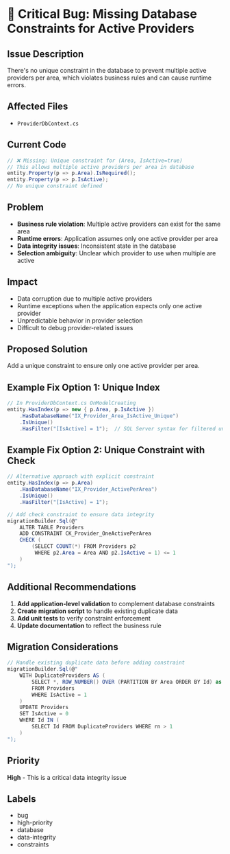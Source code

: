 # 🐛 Critical Bug: Missing Database Constraints for Active Providers

## Issue Description

There's no unique constraint in the database to prevent multiple active providers per area, which violates business rules and can cause runtime errors.

## Affected Files
- `ProviderDbContext.cs`

## Current Code
```csharp
// ❌ Missing: Unique constraint for (Area, IsActive=true)
// This allows multiple active providers per area in database
entity.Property(p => p.Area).IsRequired();
entity.Property(p => p.IsActive);
// No unique constraint defined
```

## Problem
- **Business rule violation**: Multiple active providers can exist for the same area
- **Runtime errors**: Application assumes only one active provider per area
- **Data integrity issues**: Inconsistent state in the database
- **Selection ambiguity**: Unclear which provider to use when multiple are active

## Impact
- Data corruption due to multiple active providers
- Runtime exceptions when the application expects only one active provider
- Unpredictable behavior in provider selection
- Difficult to debug provider-related issues

## Proposed Solution
Add a unique constraint to ensure only one active provider per area.

## Example Fix Option 1: Unique Index
```csharp
// In ProviderDbContext.cs OnModelCreating
entity.HasIndex(p => new { p.Area, p.IsActive })
    .HasDatabaseName("IX_Provider_Area_IsActive_Unique")
    .IsUnique()
    .HasFilter("[IsActive] = 1");  // SQL Server syntax for filtered unique index
```

## Example Fix Option 2: Unique Constraint with Check
```csharp
// Alternative approach with explicit constraint
entity.HasIndex(p => p.Area)
    .HasDatabaseName("IX_Provider_ActivePerArea")
    .IsUnique()
    .HasFilter("[IsActive] = 1");

// Add check constraint to ensure data integrity
migrationBuilder.Sql(@"
    ALTER TABLE Providers 
    ADD CONSTRAINT CK_Provider_OneActivePerArea 
    CHECK (
        (SELECT COUNT(*) FROM Providers p2 
         WHERE p2.Area = Area AND p2.IsActive = 1) <= 1
    )
");
```

## Additional Recommendations
1. **Add application-level validation** to complement database constraints
2. **Create migration script** to handle existing duplicate data
3. **Add unit tests** to verify constraint enforcement
4. **Update documentation** to reflect the business rule

## Migration Considerations
```csharp
// Handle existing duplicate data before adding constraint
migrationBuilder.Sql(@"
    WITH DuplicateProviders AS (
        SELECT *, ROW_NUMBER() OVER (PARTITION BY Area ORDER BY Id) as rn
        FROM Providers 
        WHERE IsActive = 1
    )
    UPDATE Providers 
    SET IsActive = 0 
    WHERE Id IN (
        SELECT Id FROM DuplicateProviders WHERE rn > 1
    )
");
```

## Priority
**High** - This is a critical data integrity issue

## Labels
- bug
- high-priority
- database
- data-integrity
- constraints

